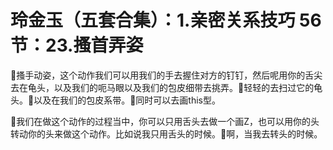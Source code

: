 # 玲金玉（五套合集）：1.亲密关系技巧 56节：23.搔首弄姿

🎼搔手动姿，这个动作我们可以用我们的手去握住对方的钉钉，然后呢用你的舌尖去在龟头，以及我们的呃马眼以及我们的包皮细带去挑弄。🎼轻轻的去扫过它的龟头。🎼以及在我们的包皮系带。🎼同时可以去画this型。

🎼我们在做这个动作的过程当中，你可以只用舌头去做一个画Z，也可以用你的头转动你的头来做这个动作。比如说我只用舌头的时候。🎼啊，当我去转头的时候。

